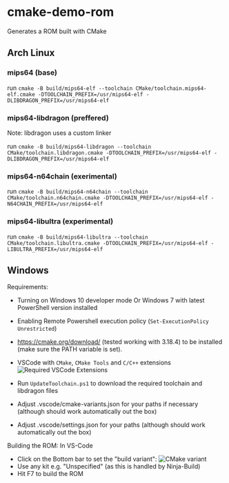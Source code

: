 # cmake-demo-rom
Generates a ROM built with CMake

## Arch Linux

### mips64 (base)
run `cmake -B build/mips64-elf --toolchain CMake/toolchain.mips64-elf.cmake -DTOOLCHAIN_PREFIX=/usr/mips64-elf -DLIBDRAGON_PREFIX=/usr/mips64-elf`

### mips64-libdragon (preffered)

Note: libdragon uses a custom linker

run `cmake -B build/mips64-libdragon --toolchain CMake/toolchain.libdragon.cmake -DTOOLCHAIN_PREFIX=/usr/mips64-elf -DLIBDRAGON_PREFIX=/usr/mips64-elf`

### mips64-n64chain (exerimental)

run `cmake -B build/mips64-n64chain --toolchain CMake/toolchain.n64chain.cmake -DTOOLCHAIN_PREFIX=/usr/mips64-elf -N64CHAIN_PREFIX=/usr/mips64-elf`

### mips64-libultra (experimental)

run `cmake -B build/mips64-libultra --toolchain CMake/toolchain.libultra.cmake -DTOOLCHAIN_PREFIX=/usr/mips64-elf -LIBULTRA_PREFIX=/usr/mips64-elf`

## Windows

Requirements:
* Turning on Windows 10 developer mode Or Windows 7 with latest PowerShell version installed
* Enabling Remote Powershell execution policy (`Set-ExecutionPolicy Unrestricted`)
* https://cmake.org/download/ (tested working with 3.18.4) to be installed (make sure the PATH variable is set).
* VSCode with `CMake`, `CMake Tools` and `C/C++` extensions
![Required VSCode Extensions](vscode-extensions.png)

* Run `UpdateToolchain.ps1` to download the required toolchain and libdragon files
* Adjust .vscode/cmake-variants.json for your paths if necessary (although should work automatically out the box)
* Adjust .vscode/settings.json for your paths (although should work automatically out the box)

Building the ROM:
In VS-Code
* Click on the Bottom bar to set the "build variant": ![CMake variant](vscode-set-variant.png)
* Use any kit e.g. "Unspecified" (as this is handled by Ninja-Build)
* Hit F7 to build the ROM
